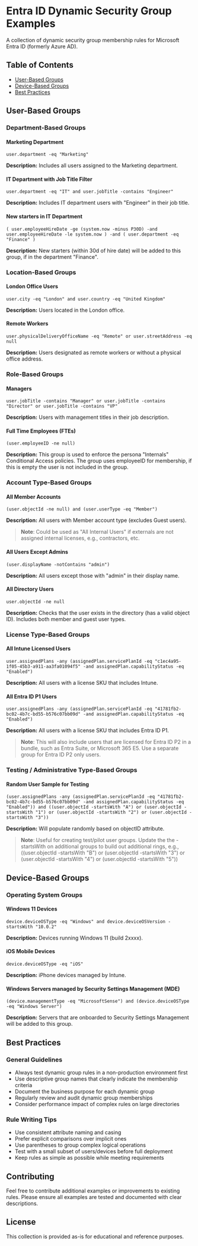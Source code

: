 # Entra ID Dynamic Security Group Examples

A collection of dynamic security group membership rules for Microsoft Entra ID (formerly Azure AD).

## Table of Contents
- [User-Based Groups](#user-based-groups)
- [Device-Based Groups](#device-based-groups)
- [Best Practices](#best-practices)

## User-Based Groups

### Department-Based Groups

#### Marketing Department
```
user.department -eq "Marketing"
```
**Description:** Includes all users assigned to the Marketing department.

#### IT Department with Job Title Filter
```
user.department -eq "IT" and user.jobTitle -contains "Engineer"
```
**Description:** Includes IT department users with "Engineer" in their job title.

#### New starters in IT Department
```
( user.employeeHireDate -ge (system.now -minus P30D) -and user.employeeHireDate -le system.now ) -and ( user.department -eq "Finance" )
```
**Description:** New starters (within 30d of hire date) will be added to this group, if in the department "Finance".

### Location-Based Groups

#### London Office Users
```
user.city -eq "London" and user.country -eq "United Kingdom"
```
**Description:** Users located in the London office.

#### Remote Workers
```
user.physicalDeliveryOfficeName -eq "Remote" or user.streetAddress -eq null
```
**Description:** Users designated as remote workers or without a physical office address.

### Role-Based Groups

#### Managers
```
user.jobTitle -contains "Manager" or user.jobTitle -contains "Director" or user.jobTitle -contains "VP"
```
**Description:** Users with management titles in their job description.

#### Full Time Employees (FTEs)
```
(user.employeeID -ne null)
```
**Description:** This group is used to enforce the persona "Internals" Conditional Access policies. The group uses employeeID for membership, if this is empty the user is not included in the group.

### Account Type-Based Groups

#### All Member Accounts
```
(user.objectId -ne null) and (user.userType -eq "Member")
```
**Description:** All users with Member account type (excludes Guest users).
> **Note**: Could be used as "All Internal Users" if externals are not assigned internal licenses, e.g., contractors, etc.

#### All Users Except Admins
```
(user.displayName -notContains "admin")
```
**Description:** All users except those with "admin" in their display name.

#### All Directory Users
```
user.objectId -ne null
```
**Description:** Checks that the user exists in the directory (has a valid object ID). Includes both member and guest user types.

### License Type-Based Groups

#### All Intune Licensed Users
```
user.assignedPlans -any (assignedPlan.servicePlanId -eq "c1ec4a95-1f05-45b3-a911-aa3fa01094f5" -and assignedPlan.capabilityStatus -eq "Enabled")
```
**Description:** All users with a license SKU that includes Intune.

#### All Entra ID P1 Users
```
user.assignedPlans -any (assignedPlan.servicePlanId -eq "41781fb2-bc02-4b7c-bd55-b576c07bb09d" -and assignedPlan.capabilityStatus -eq "Enabled")
```
**Description:** All users with a license SKU that includes Entra ID P1.
> **Note**: This will also include users that are licensed for Entra ID P2 in a bundle, such as Entra Suite, or Microsoft 365 E5. Use a separate group for Entra ID P2 only users.

### Testing / Administrative Type-Based Groups

#### Random User Sample for Testing
```
(user.assignedPlans -any (assignedPlan.servicePlanId -eq "41781fb2-bc02-4b7c-bd55-b576c07bb09d" -and assignedPlan.capabilityStatus -eq "Enabled")) and ((user.objectId -startsWith "A") or (user.objectId -startsWith "1") or (user.objectId -startsWith "2") or (user.objectId -startsWith "3"))
```
**Description:** Will populate randomly based on objectID attribute.
> **Note**: Useful for creating test/pilot user groups. Update the the -startsWith on additional groups to build out additional rings, e.g., ((user.objectId -startsWith "B") or (user.objectId -startsWith "3") or (user.objectId -startsWith "4") or (user.objectId -startsWith "5"))

## Device-Based Groups

### Operating System Groups

#### Windows 11 Devices
```
device.deviceOSType -eq "Windows" and device.deviceOSVersion -startsWith "10.0.2"
```
**Description:** Devices running Windows 11 (build 2xxxx).

#### iOS Mobile Devices
```
device.deviceOSType -eq "iOS"
```
**Description:** iPhone devices managed by Intune.

#### Windows Servers managed by Security Settings Management (MDE)
```
(device.managementType -eq "MicrosoftSense") and (device.deviceOSType -eq "Windows Server")
```
**Description:** Servers that are onboarded to Security Settings Management will be added to this group.

## Best Practices

### General Guidelines
- Always test dynamic group rules in a non-production environment first
- Use descriptive group names that clearly indicate the membership criteria
- Document the business purpose for each dynamic group
- Regularly review and audit dynamic group memberships
- Consider performance impact of complex rules on large directories

### Rule Writing Tips
- Use consistent attribute naming and casing
- Prefer explicit comparisons over implicit ones
- Use parentheses to group complex logical operations
- Test with a small subset of users/devices before full deployment
- Keep rules as simple as possible while meeting requirements

## Contributing
Feel free to contribute additional examples or improvements to existing rules. Please ensure all examples are tested and documented with clear descriptions.

## License
This collection is provided as-is for educational and reference purposes.